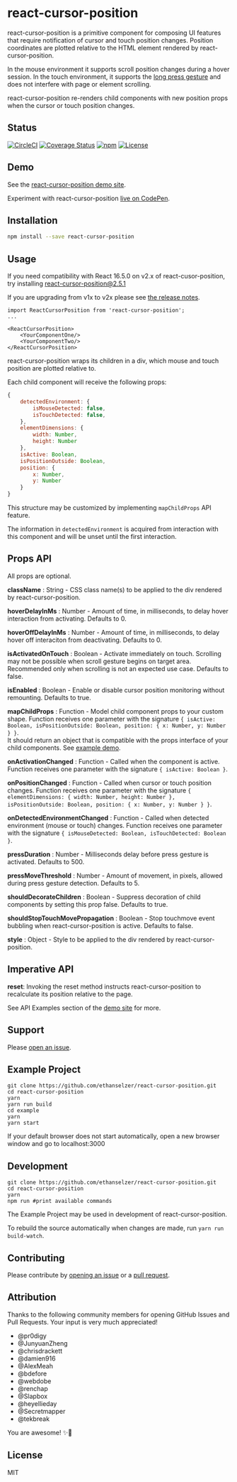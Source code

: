 # react-cursor-position
react-cursor-position is a primitive component for composing UI features that require notification of cursor and touch position changes. Position coordinates are plotted relative to the HTML element rendered by react-cursor-position.

In the mouse environment it supports scroll position changes during a hover session. In the touch environment, it supports the [long press gesture](https://material.io/guidelines/patterns/gestures.html) and does not interfere with page or element scrolling.

react-cursor-position re-renders child components with new position props when the cursor or touch position changes.

## Status

[![CircleCI](https://img.shields.io/circleci/project/github/ethanselzer/react-cursor-position.svg)](https://circleci.com/gh/ethanselzer/react-cursor-position)
[![Coverage Status](https://coveralls.io/repos/github/ethanselzer/react-cursor-position/badge.svg?branch=master)](https://coveralls.io/github/ethanselzer/react-cursor-position?branch=master)
[![npm](https://img.shields.io/npm/v/react-cursor-position.svg)](https://www.npmjs.com/package/react-cursor-position)
[![License](https://img.shields.io/badge/license-MIT-blue.svg)](https://opensource.org/licenses/MIT)

## Demo

See the [react-cursor-position demo site](https://ethanselzer.github.io/react-cursor-position).

Experiment with react-cursor-position [live on CodePen](http://codepen.io/ethanselzer/pen/ryayLK).

## Installation

```sh
npm install --save react-cursor-position
```

## Usage

If you need compatibility with React 16.5.0 on v2.x of react-cusor-position, try installing react-cursor-position@2.5.1

If you are upgrading from v1x to v2x please see [the release notes](https://github.com/ethanselzer/react-cursor-position/releases/tag/v2.0.0).

```JSX
import ReactCursorPosition from 'react-cursor-position';
...

<ReactCursorPosition>
    <YourComponentOne/>
    <YourComponentTwo/>
</ReactCursorPosition>
```

react-cursor-position wraps its children in a div, which mouse and touch position
are plotted relative to.

Each child component will receive the following props:

```JavaScript
{
    detectedEnvironment: {
        isMouseDetected: false,
        isTouchDetected: false,
    },
    elementDimensions: {
        width: Number,
        height: Number
    },
    isActive: Boolean,
    isPositionOutside: Boolean,
    position: {
        x: Number,
        y: Number
    }
}
```
This structure may be customized by implementing `mapChildProps` API feature.

The information in `detectedEnvironment` is acquired from interaction with this component and will be unset until the first interaction.

## Props API

All props are optional.

**className** : String - CSS class name(s) to be applied to the div rendered by react-cursor-position.

**hoverDelayInMs** : Number - Amount of time, in milliseconds, to delay hover interaction from activating. Defaults to 0.

**hoverOffDelayInMs** : Number - Amount of time, in milliseconds, to delay hover off interaciton from deactivating. Defaults to 0.

**isActivatedOnTouch** : Boolean - Activate immediately on touch. Scrolling may not be possible when scroll
gesture begins on target area. Recommended only when scrolling is not an expected use case. Defaults to false.

**isEnabled** : Boolean - Enable or disable cursor position monitoring without remounting. Defaults to true.

**mapChildProps** : Function - Model child component props to your custom shape.
Function receives one parameter with the signature
`{ isActive: Boolean, isPositionOutside: Boolean, position: { x: Number, y: Number } }`.  
It should return an object that is compatible with the props interface of your child components.
See [example demo](https://ethanselzer.github.io/react-cursor-position/#/map-child-props).

**onActivationChanged** : Function - Called when the component is active.
Function receives one parameter with the signature `{ isActive: Boolean }`.

**onPositionChanged** : Function - Called when cursor or touch position changes.
Function receives one parameter with the signature `{ elementDimensions: { width: Number, height: Number }, isPositionOutside: Boolean, position: { x: Number, y: Number } }`.

**onDetectedEnvironmentChanged** : Function - Called when detected environment (mouse or touch) changes.
Function receives one parameter with the signature `{ isMouseDetected: Boolean, isTouchDetected: Boolean }`.

**pressDuration** : Number - Milliseconds delay before press gesture is activated. Defaults to 500.

**pressMoveThreshold** : Number - Amount of movement, in pixels, allowed during press gesture detection. Defaults to 5.

**shouldDecorateChildren** : Boolean - Suppress decoration of child components by
setting this prop false. Defaults to true.

**shouldStopTouchMovePropagation** : Boolean - Stop touchmove event bubbling when react-cursor-position is active. Defaults to false.

**style** : Object - Style to be applied to the div rendered by react-cursor-position.

## Imperative API
**reset**: Invoking the reset method instructs react-cursor-position to recalculate its position relative to the page.

See API Examples section of the [demo site](https://ethanselzer.github.io/react-cursor-position/#/) for more.

## Support

Please [open an issue](https://github.com/ethanselzer/react-cursor-position/issues).

## Example Project

```ssh
git clone https://github.com/ethanselzer/react-cursor-position.git
cd react-cursor-position
yarn
yarn run build
cd example
yarn
yarn start
```

If your default browser does not start automatically, open a new browser window and go to localhost:3000

## Development

```ssh
git clone https://github.com/ethanselzer/react-cursor-position.git
cd react-cursor-position
yarn
npm run #print available commands
```
The Example Project may be used in development of react-cursor-position. 

To rebuild the source automatically when changes are made, run `yarn run build-watch`.

## Contributing

Please contribute by [opening an issue](https://github.com/ethanselzer/react-cursor-position/issues)
or a [pull request](https://github.com/ethanselzer/react-cursor-position/compare/).

## Attribution

Thanks to the following community members for opening GitHub Issues and Pull Requests. Your input is very much appreciated!
* @pr0digy
* @JunyuanZheng
* @chrisdrackett
* @damien916  
* @AlexMeah
* @bdefore  
* @webdobe  
* @renchap  
* @Slapbox  
* @heyellieday
* @Secretmapper  
* @tekbreak  

You are awesome! ✨💫

## License

MIT

